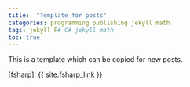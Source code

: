 ```yaml
---
title:  "Template for posts"
categories: programming publishing jekyll math
tags: jekyll F# C# jekyll math  
toc: true
---
```


This is a template which can be copied for new posts.

[fsharp]: {{ site.fsharp_link }}